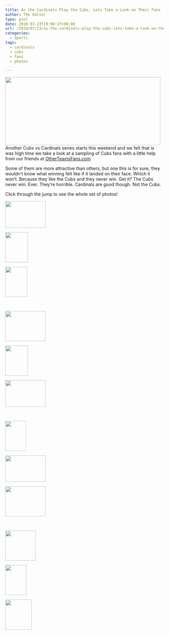 ```yaml
---
title: As the Cardinals Play the Cubs, Lets Take a Look on Their Fans
author: The Editor
type: post
date: 2010-07-23T19:00:27+00:00
url: /2010/07/23/as-the-cardinals-play-the-cubs-lets-take-a-look-on-their-fans/
categories:
  - Sports
tags:
  - cardinals
  - cubs
  - fans
  - photos

---
```

<p style="text-align: left;">
  <a href="http://punchingkitty.com/?attachment_id=5783"><img class="aligncenter size-full wp-image-5783" title="Cubstat1" src="http://media.punchingkitty.com/wordpress/2010/07/Cubstat11.jpeg" alt="" width="493" height="217" /></a>Another Cubs vs Cardinals series starts this weekend and we felt that is was high time we take a look at a sampling of Cubs fans with a little help from our friends at <a href="http://www.otherteamsfans.com/" target="_blank">OtherTeamsFans.com</a>
</p>

Some of them are more attractive than others, but one this is for sure, they wouldn&#8217;t know what winning felt like if it landed on their face. Which it won&#8217;t. Because they like the Cubs and they never win. Get it? The Cubs never win. Ever. They&#8217;re horrible. Cardinals are good though. Not the Cubs.

Click through the jump to see the whole set of photos!

<!--more-->

<div id='gallery-14' class='gallery galleryid-5765 gallery-columns-3 gallery-size-thumbnail'>
  <dl class='gallery-item'>
    <dt class='gallery-icon landscape'>
      <a href='http://punchingkitty.com/2010/07/23/as-the-cardinals-play-the-cubs-lets-take-a-look-on-their-fans/buffetmarlins/'><img width="128" height="85" src="http://media.punchingkitty.com/wordpress/2010/07/buffetmarlins.jpeg" class="attachment-thumbnail size-thumbnail" alt="" /></a>
    </dt>
  </dl>
  
  <dl class='gallery-item'>
    <dt class='gallery-icon portrait'>
      <a href='http://punchingkitty.com/2010/07/23/as-the-cardinals-play-the-cubs-lets-take-a-look-on-their-fans/cubsbeerchick-375-x-5001/'><img width="72" height="96" src="http://media.punchingkitty.com/wordpress/2010/07/cubsbeerchick-375-x-5001.jpg" class="attachment-thumbnail size-thumbnail" alt="" /></a>
    </dt>
  </dl>
  
  <dl class='gallery-item'>
    <dt class='gallery-icon portrait'>
      <a href='http://punchingkitty.com/2010/07/23/as-the-cardinals-play-the-cubs-lets-take-a-look-on-their-fans/cubsdrunkjersey/'><img width="69" height="96" src="http://media.punchingkitty.com/wordpress/2010/07/cubsdrunkjersey.jpeg" class="attachment-thumbnail size-thumbnail" alt="" /></a>
    </dt>
  </dl>
  
  <p>
    <br style="clear: both" />
  </p>
  
  <dl class='gallery-item'>
    <dt class='gallery-icon landscape'>
      <a href='http://punchingkitty.com/2010/07/23/as-the-cardinals-play-the-cubs-lets-take-a-look-on-their-fans/cubsfat/'><img width="128" height="96" src="http://media.punchingkitty.com/wordpress/2010/07/cubsfat.jpeg" class="attachment-thumbnail size-thumbnail" alt="" /></a>
    </dt>
  </dl>
  
  <dl class='gallery-item'>
    <dt class='gallery-icon portrait'>
      <a href='http://punchingkitty.com/2010/07/23/as-the-cardinals-play-the-cubs-lets-take-a-look-on-their-fans/cubsnoose/'><img width="72" height="96" src="http://media.punchingkitty.com/wordpress/2010/07/cubsnoose.jpg" class="attachment-thumbnail size-thumbnail" alt="" /></a>
    </dt>
  </dl>
  
  <dl class='gallery-item'>
    <dt class='gallery-icon landscape'>
      <a href='http://punchingkitty.com/2010/07/23/as-the-cardinals-play-the-cubs-lets-take-a-look-on-their-fans/cubspaint/'><img width="128" height="85" src="http://media.punchingkitty.com/wordpress/2010/07/cubspaint.jpeg" class="attachment-thumbnail size-thumbnail" alt="" /></a>
    </dt>
  </dl>
  
  <p>
    <br style="clear: both" />
  </p>
  
  <dl class='gallery-item'>
    <dt class='gallery-icon portrait'>
      <a href='http://punchingkitty.com/2010/07/23/as-the-cardinals-play-the-cubs-lets-take-a-look-on-their-fans/cubstat/'><img width="66" height="96" src="http://media.punchingkitty.com/wordpress/2010/07/cubstat.jpeg" class="attachment-thumbnail size-thumbnail" alt="" /></a>
    </dt>
  </dl>
  
  <dl class='gallery-item'>
    <dt class='gallery-icon landscape'>
      <a href='http://punchingkitty.com/2010/07/23/as-the-cardinals-play-the-cubs-lets-take-a-look-on-their-fans/cubstat1/'><img width="128" height="84" src="http://media.punchingkitty.com/wordpress/2010/07/Cubstat1.jpeg" class="attachment-thumbnail size-thumbnail" alt="" /></a>
    </dt>
  </dl>
  
  <dl class='gallery-item'>
    <dt class='gallery-icon landscape'>
      <a href='http://punchingkitty.com/2010/07/23/as-the-cardinals-play-the-cubs-lets-take-a-look-on-their-fans/grampscubs/'><img width="128" height="96" src="http://media.punchingkitty.com/wordpress/2010/07/grampscubs.jpeg" class="attachment-thumbnail size-thumbnail" alt="" /></a>
    </dt>
  </dl>
  
  <p>
    <br style="clear: both" />
  </p>
  
  <dl class='gallery-item'>
    <dt class='gallery-icon landscape'>
      <a href='http://punchingkitty.com/2010/07/23/as-the-cardinals-play-the-cubs-lets-take-a-look-on-their-fans/motorcycle-twins/'><img width="97" height="96" src="http://media.punchingkitty.com/wordpress/2010/07/motorcycle-twins.jpg" class="attachment-thumbnail size-thumbnail" alt="" /></a>
    </dt>
  </dl>
  
  <dl class='gallery-item'>
    <dt class='gallery-icon portrait'>
      <a href='http://punchingkitty.com/2010/07/23/as-the-cardinals-play-the-cubs-lets-take-a-look-on-their-fans/donkey/'><img width="67" height="96" src="http://media.punchingkitty.com/wordpress/2010/07/donkey.jpg" class="attachment-thumbnail size-thumbnail" alt="" /></a>
    </dt>
  </dl>
  
  <dl class='gallery-item'>
    <dt class='gallery-icon portrait'>
      <a href='http://punchingkitty.com/2010/07/23/as-the-cardinals-play-the-cubs-lets-take-a-look-on-their-fans/images/'><img width="84" height="96" src="http://media.punchingkitty.com/wordpress/2010/07/images.jpeg" class="attachment-thumbnail size-thumbnail" alt="" /></a>
    </dt>
  </dl>
  
  <p>
    <br style="clear: both" /> </div>